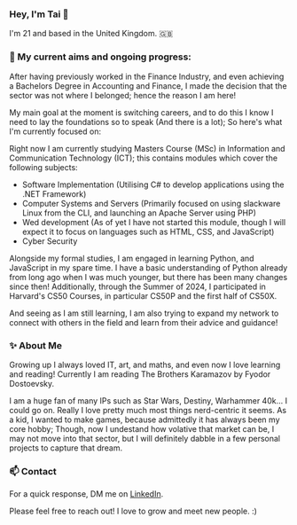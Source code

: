 ### Hey, I'm Tai 👋
I'm 21 and based in the United Kingdom. 🇬🇧

### 🔭 My current aims and ongoing progress:
After having previously worked in the Finance Industry, and even achieving a Bachelors Degree in Accounting and Finance, I made the decision that the sector was not where I belonged; hence the reason I am here!

My main goal at the moment is switching careers, and to do this I know I need to lay the foundations so to speak (And there is a lot); So here's what I'm currently focused on:

Right now I am currently studying Masters Course (MSc) in Information and Communication Technology (ICT); this contains modules which cover the following subjects:
 
 - Software Implementation (Utilising C# to develop applications using the .NET Framework)
 - Computer Systems and Servers (Primarily focused on using slackware Linux from the CLI, and launching an Apache Server using PHP)
 - Wed development (As of yet I have not started this module, though I will expect it to focus on languages such as HTML, CSS, and JavaScript)
 - Cyber Security

Alongside my formal studies, I am engaged in learning Python, and JavaScript in my spare time. I have a basic understanding of Python already from long ago when I was much younger, but there has been many changes since then! Additionally, through the Summer of 2024, I participated in Harvard's CS50 Courses, in particular CS50P and the first half of CS50X.

And seeing as I am still learning, I am also trying to expand my network to connect with others in the field and learn from their advice and guidance! 

### ✨ About Me
Growing up I always loved IT, art, and maths, and even now I love learning and reading! Currently I am reading The Brothers Karamazov by Fyodor Dostoevsky. 

I am a huge fan of many IPs such as Star Wars, Destiny, Warhammer 40k... I could go on. Really I love pretty much most things nerd-centric it seems. As a kid, I wanted to make games, because admittedly it has always been my core hobby; Though, now I undestand how volative that market can be, I may not move into that sector, but I will definitely dabble in a few personal projects to capture that dream.

### 📫 Contact
For a quick response, DM me on [LinkedIn](https://www.linkedin.com/in/tai-rose/).

Please feel free to reach out! I love to grow and meet new people. :)

